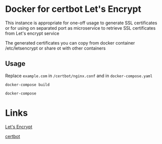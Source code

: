 # Docker for certbot Let's Encrypt

This instance is appropriate for one-off usage to generate SSL certificates or for using on separated port as microservice to retrieve SSL certificates from Let's encrypt service

The generated certificates you can copy from docker container /etc/letsencrypt or share ot with other containers

## Usage

Replace `example.com`  in `/certbot/nginx.conf` and in `docker-compose.yaml`

`docker-compose build`

`docker-compose`

# Links

[Let's Encrypt](https://letsencrypt.org/)

[certbot](https://certbot.eff.org/)
